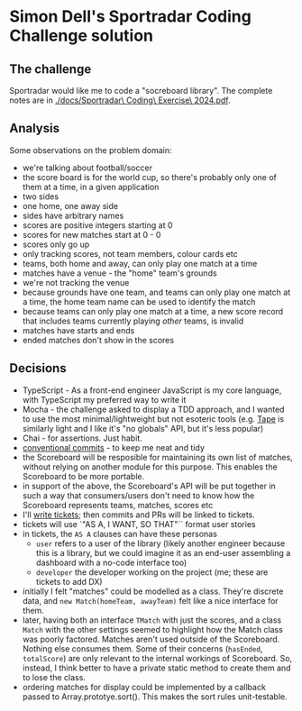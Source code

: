 # Simon Dell's Sportradar Coding Challenge solution

## The challenge

Sportradar would like me to code a "socreboard library". The complete notes are in [./docs/Sportradar\ Coding\ Exercise\ 2024.pdf]().

## Analysis

Some observations on the problem domain:

- we're talking about football/soccer
- the score board is for the world cup, so there's probably only one of them at a time, in a given application
- two sides
- one home, one away side
- sides have arbitrary names
- scores are positive integers starting at 0
- scores for new matches start at 0 - 0
- scores only go up
- only tracking scores, not team members, colour cards etc
- teams, both home and away, can only play one match at a time
- matches have a venue - the "home" team's grounds
- we're not tracking the venue
- because grounds have one team, and teams can only play one match at a time, the home team name can be used to identify the match
- because teams can only play one match at a time, a new score record that includes teams currently playing _other_ teams, is invalid
- matches have starts and ends
- ended matches don't show in the scores

## Decisions

- TypeScript - As a front-end engineer JavaScript is my core language, with TypeScript my preferred way to write it
- Mocha - the challenge asked to display a TDD approach, and I wanted to use the most minimal/lightweight but not esoteric tools (e.g. [Tape](https://www.npmjs.com/package/tape) is similarly light and I like it's "no globals" API, but it's less popular)
- Chai - for assertions. Just habit. 
- [conventional commits](https://www.conventionalcommits.org/en/v1.0.0/#summary) - to keep me neat and tidy
- the Scoreboard will be resposible for maintaining its own list of matches, without relying on another module for this purpose. This enables the Scoreboard to be more portable. 
- in support of the above, the Scoreboard's API will be put together in such a way that consumers/users don't need to know how the Scoreboard represents teams, matches, scores etc
- I'll [write tickets](https://github.com/simondell/test_sportradar/issues); then commits and PRs will be linked to tickets.
- tickets will use `"AS A, I WANT, SO THAT"`` format user stories
- in tickets, the `AS A` clauses can have these personas
	- `user` refers to a user of the library (likely another engineer because this is a library, but we could imagine it as an end-user assembling a dashboard with a no-code interface too)
	- `developer` the developer working on the project (me; these are tickets to add DX)
- initially I felt "matches" could be modelled as a class. They're discrete data, and `new Match(homeTeam, awayTeam)` felt like a nice interface for them. 
- later, having both an interface `TMatch` with just the scores, and a class `Match` with the other settings seemed to highlight how the Match class was poorly factored. Matches aren't used outside of the Scoreboard. Nothing else consumes them. Some of their concerns (`hasEnded`, `totalScore`) are only relevant to the internal workings of Scoreboard. So, instead, I think better to have a private static method to create them and to lose the class.
- ordering matches for display could be implemented by a callback passed to Array.prototye.sort(). This makes the sort rules unit-testable.





